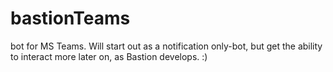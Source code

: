 # bastionTeams
bot for MS Teams. Will start out as a notification only-bot, but get the ability to interact more later on, as Bastion develops. :) 
